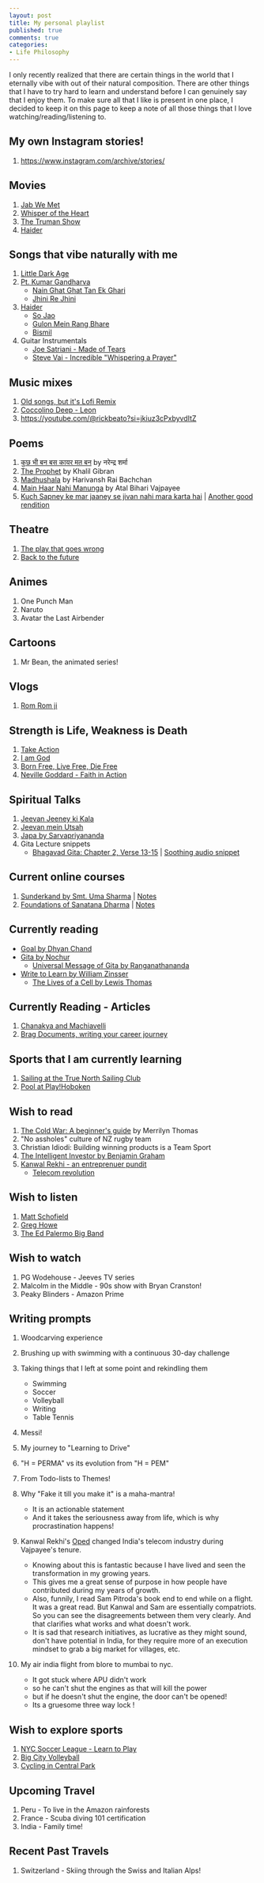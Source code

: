 ```yaml
---
layout: post
title: My personal playlist
published: true
comments: true
categories:
- Life Philosophy
---
```


I only recently realized that there are certain things in the world that I eternally vibe with out of their natural composition. There are other things that I have to try hard to learn and understand before I can genuinely say that I enjoy them. To make sure all that I like is present in one place, I decided to keep it on this page to keep a note of all those things that I love watching/reading/listening to. 

## My own Instagram stories!
1. https://www.instagram.com/archive/stories/

## Movies
1. [Jab We Met](https://www.imdb.com/title/tt1093370/)
2. [Whisper of the Heart](https://www.imdb.com/title/tt0113824/)
3. [The Truman Show](https://www.imdb.com/title/tt0120382/)
4. [Haider](https://www.imdb.com/title/tt3390572/)

## Songs that vibe naturally with me
1. [Little Dark Age](https://music.youtube.com/watch?v=ETEg-SB01QY&si=m2pNNlSB0dmkBMG4)
2. [Pt. Kumar Gandharva](https://en.wikipedia.org/wiki/Kumar_Gandharva)
   - [Nain Ghat Ghat Tan Ek Ghari](https://music.youtube.com/watch?v=AUFzPlBasio&si=Il5JnXQg8sMJMvaw)
   - [Jhini Re Jhini](https://youtu.be/nkPftO3O730)
3. [Haider](https://www.imdb.com/title/tt3390572/)
   - [So Jao](https://youtu.be/H-km32aDmxY)
   - [Gulon Mein Rang Bhare](https://www.youtube.com/watch?v=KNQ7ElKRtAs&pp=ygUMaGFpZGVyIHNvbmdz)
   - [Bismil](https://youtu.be/p6ZxI5_A69M)
4. Guitar Instrumentals
   - [Joe Satriani - Made of Tears](https://www.youtube.com/watch?v=M4lsB-B1O7U)
   - [Steve Vai - Incredible "Whispering a Prayer"](https://youtu.be/ZWRySOtRuiQ?si=wnKGqIBc12moHIzF)

## Music mixes
1. [Old songs, but it's Lofi Remix](https://youtu.be/BrnDlRmW5hs?si=2jecTT1rNKj3_gPy)
2. [Coccolino Deep - Leon](https://www.youtube.com/watch?v=KWUVTxkl5rI)
3. https://youtube.com/@rickbeato?si=jkiuz3cPxbyvdItZ

## Poems
1. [कुछ भी बन बस कायर मत बन](http://kavitakosh.org/kk/%E0%A4%95%E0%A5%81%E0%A4%9B_%E0%A4%AD%E0%A5%80_%E0%A4%AC%E0%A4%A8_%E0%A4%AC%E0%A4%B8_%E0%A4%95%E0%A4%BE%E0%A4%AF%E0%A4%B0_%E0%A4%AE%E0%A4%A4_%E0%A4%AC%E0%A4%A8_/_%E0%A4%A8%E0%A4%B0%E0%A5%87%E0%A4%A8%E0%A5%8D%E0%A4%A6%E0%A5%8D%E0%A4%B0_%E0%A4%B6%E0%A4%B0%E0%A5%8D%E0%A4%AE%E0%A4%BE) by नरेन्द्र शर्मा
2. [The Prophet](https://en.wikipedia.org/wiki/The_Prophet_(book)) by Khalil Gibran
3. [Madhushala](https://youtu.be/0nsWU-4R3mw) by Harivansh Rai Bachchan
4. [Main Haar Nahi Manunga](https://youtu.be/5QMEmtC7G20) by Atal Bihari Vajpayee
5. [Kuch Sapney ke mar jaaney se jivan nahi mara karta hai](https://youtu.be/hl9Ppi_d5cc) | [Another good rendition](https://youtu.be/mH1BHikh2GM)

## Theatre
1. [The play that goes wrong](https://www.newyorktheatreguide.com/show/14790-the-play-that-goes-wrong-tickets)
2. [Back to the future](https://www.newyorktheatreguide.com/show/26018-back-to-the-future-tickets)

## Animes
1. One Punch Man
2. Naruto
3. Avatar the Last Airbender

## Cartoons
1. Mr Bean, the animated series!

## Vlogs
1. [Rom Rom ji](https://youtube.com/@romromji?si=Ldi1Q9SL3XobIPG6)

## Strength is Life, Weakness is Death
1. [Take Action](https://youtu.be/xktn-KkQIZw?si=Op6KaZPs4Ykrnb4e)
2. [I am God](https://youtu.be/y0DlUcPgAoY?si=j0s-KnJnPYsjrQ0_)
3. [Born Free, Live Free, Die Free](https://youtu.be/xktn-KkQIZw?si=PCj_74YxbfIZSMhP)
4. [Neville Goddard - Faith in Action](https://youtu.be/4cHzkgJThFU?si=XB7j3JnPJfY0eUcs)

## Spiritual Talks
1. [Jeevan Jeeney ki Kala](https://youtu.be/mVBl__RbDsI)
2. [Jeevan mein Utsah](https://youtu.be/JnGvHt4aorY)
3. [Japa by Sarvapriyananda](https://youtu.be/ihjl6C61is8?si=Qz5bsKJ6WKibl-5o)
4. Gita Lecture snippets
   - [Bhagavad Gita: Chapter 2, Verse 13-15](https://github.com/kislayabhi/kislayabhi.github.io/blob/master/_posts/Gita.md) | [Soothing audio snippet](https://youtu.be/QD6PMVBDrZ4?t=1990)  

## Current online courses
1. [Sunderkand by Smt. Uma Sharma](https://youtu.be/QZoJ5rbu65E) | [Notes](https://docs.google.com/document/d/1ke8AWx5qmxLOrPC1_C1CGBw_p7wyyg5dCmLWkpfZ_3o/edit)
2. [Foundations of Sanatana Dharma](https://www.youtube.com/watch?v=fK_1yR1ZU_U&ab_channel=LearnSanskritOnline%3Avyoma-samskrta-pathasala) | [Notes](https://docs.google.com/document/d/17A87CVBnX53Ulfvi5NFigYXaxXqLcg_GitlaHvuu72Q/edit)

## Currently reading
*  [Goal by Dhyan Chand](http://bharatiyahockey.org/granthalaya/goal/)
*  [Gita by Nochur](https://voiceofrishis.myshopify.com/products/srimad-bhagavad-gita-elixir-of-eternal-wisdom-paperback)
     * [Universal Message of Gita by Ranganathananda](https://www.goodreads.com/book/show/1203062.Universal_Message_of_the_Bhagavad_Gita_Vol_1?from_search=true&from_srp=true&qid=d4jh3Lk9LY&rank=1) 
*  [Write to Learn by William Zinsser](https://goodreads.com/book/show/585474.Writing_to_Learn)
     * [The Lives of a Cell by Lewis Thomas](https://www.goodreads.com/book/show/294368.The_Lives_of_a_Cell?from_search=true&from_srp=true&qid=11e2221lE7&rank=1)

## Currently Reading - Articles
1. [Chanakya and Machiavelli](https://swarajyamag.com/featured/chanakya-and-machiavelli-two-realists-in-comparison)
2. [Brag Documents, writing your career journey](https://jvns.ca/blog/brag-documents/)

## Sports that I am currently learning
1. [Sailing at the True North Sailing Club](https://sailtruenorth.com/)
2. [Pool at Play!Hoboken](https://playhoboken.com/)

## Wish to read
1. [The Cold War: A beginner's guide](https://archive.org/details/coldwarbeginners0000thom) by Merrilyn Thomas
2. "No assholes" culture of NZ rugby team
3. Christian Idiodi: Building winning products is a Team Sport
4. [The Intelligent Investor by Benjamin Graham](https://www.goodreads.com/book/show/106835.The_Intelligent_Investor)
5. [Kanwal Rekhi - an entreprenuer pundit](https://kanwalrekhi.com/)
    - [Telecom revolution](https://www.linkedin.com/posts/kanwalrekhi_dot-hatao-desh-bachao-activity-7232880566948282368-RxL3?utm_source=share&utm_medium=member_ios)


## Wish to listen
1. [Matt Schofield](https://music.youtube.com/channel/UCJa1nIOOZ4HVM5v5ptCZAVw?si=anvwftx_RSbgz0kn)
2. [Greg Howe](https://music.youtube.com/channel/UCrLnkg-SiP0WpZrt1CZpTLA?si=hbhybO7SAW6Adb3v)
3. [The Ed Palermo Big Band](https://music.youtube.com/channel/UCxptQ3TtgatX4DnVUWeCZ5A?si=HFnzb83dcvqdS8Et)

## Wish to watch
1. PG Wodehouse - Jeeves TV series
2. Malcolm in the Middle - 90s show with Bryan Cranston!
3. Peaky Blinders - Amazon Prime

## Writing prompts
1. Woodcarving experience
2. Brushing up with swimming with a continuous 30-day challenge
3. Taking things that I left at some point and rekindling them
   - Swimming
   - Soccer
   - Volleyball
   - Writing
   - Table Tennis
4. Messi!
5. My journey to "Learning to Drive"
6. "H = PERMA" vs its evolution from "H = PEM"
7. From Todo-lists to Themes!
8. Why "Fake it till you make it" is a maha-mantra!
   - It is an actionable statement
   - And it takes the seriousness away from life, which is why procrastination happens!

9. Kanwal Rekhi's [Oped](https://www.linkedin.com/posts/kanwalrekhi_dot-hatao-desh-bachao-activity-7232880566948282368-RxL3?utm_source=share&utm_medium=member_ios) changed India's telecom industry during Vajpayee's tenure.
   - Knowing about this is fantastic because I have lived and seen the transformation in my growing years.
   - This gives me a great sense of purpose in how people have contributed during my years of growth.
   - Also, funnily, I read Sam Pitroda's book end to end while on a flight. It was a great read. But Kanwal and Sam are essentially compatriots. So you can see the disagreements between them very clearly. And that clarifies what works and what doesn't work.
   - It is sad that research initiatives, as lucrative as they might sound, don't have potential in India, for they require more of an execution mindset to grab a big market for villages, etc.

10. My air india flight from blore to mumbai to nyc.
    - It got stuck where APU didn't work
    - so he can't shut the engines as that will kill the power
    - but if he doesn't shut the engine, the door can't be opened!
    - Its a gruesome three way lock !



## Wish to explore sports
1. [NYC Soccer League - Learn to Play](https://www.betterplayer.com/)
2. [Big City Volleyball](https://bigcityvolleyball.com/adult-classes)
3. [Cycling in Central Park](https://www.crca.net/join-crca)

## Upcoming Travel
1. Peru - To live in the Amazon rainforests
2. France - Scuba diving 101 certification
3. India - Family time!

## Recent Past Travels
1. Switzerland - Skiing through the Swiss and Italian Alps!
